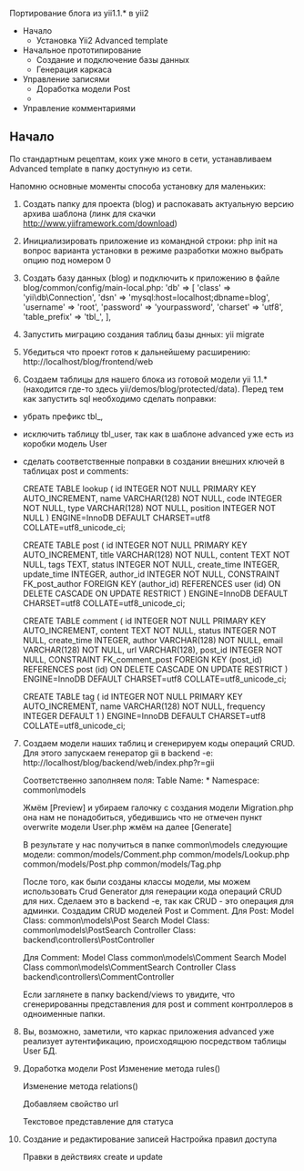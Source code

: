 Портирование блога из yii1.1.* в yii2

- Начало
    + Установка Yii2 Advanced template
- Начальное прототипирование
    + Создание и подключение базы данных
    + Генерация каркаса
- Управление записями
    + Доработка модели Post
    + 
- Управление комментариями

## Начало
По стандартным рецептам, коих уже много в сети, устанавливаем Advanced template в папку доступную из сети. 

Напомню основные моменты способа установку для маленьких:

1. Создать папку для проекта (blog) и распокавать актуальную версию архива шаблона (линк для скачки http://www.yiiframework.com/download)
2. Инициализировать приложение из командной строки:
    php init
    на вопрос варианта установки в режиме разработки можно выбрать опцию под номером 0
3. Создать базу данных (blog) и подключить к приложению в файле blog/common/config/main-local.php:
    'db' => [
        'class' => 'yii\db\Connection',
        'dsn' => 'mysql:host=localhost;dbname=blog',
        'username' => 'root',
        'password' => 'yourpassword',
        'charset' => 'utf8',
        'table_prefix' => 'tbl_',
    ],
4. Запустить миграцию создания таблиц базы днных:
    yii migrate
5. Убедиться что проект готов к дальнейшему расширению:
    http://localhost/blog/frontend/web

6. Создаем таблицы для нашего блока из готовой модели yii 1.1.*(находится где-то здесь yii/demos/blog/protected/data). Перед тем как запустить sql необходимо сделать поправки:
-  убрать префикс tbl_,
-  исключить таблицу tbl_user, так как в шаблоне advanced уже есть из коробки модель User
-  сделать соответственные поправки в создании внешних ключей в таблицах post и comments:

    CREATE TABLE lookup
    (
        id INTEGER NOT NULL PRIMARY KEY AUTO_INCREMENT,
        name VARCHAR(128) NOT NULL,
        code INTEGER NOT NULL,
        type VARCHAR(128) NOT NULL,
        position INTEGER NOT NULL
    ) ENGINE=InnoDB DEFAULT CHARSET=utf8 COLLATE=utf8_unicode_ci;

    CREATE TABLE post
    (
        id INTEGER NOT NULL PRIMARY KEY AUTO_INCREMENT,
        title VARCHAR(128) NOT NULL,
        content TEXT NOT NULL,
        tags TEXT,
        status INTEGER NOT NULL,
        create_time INTEGER,
        update_time INTEGER,
        author_id INTEGER NOT NULL,
        CONSTRAINT FK_post_author FOREIGN KEY (author_id)
            REFERENCES user (id) ON DELETE CASCADE ON UPDATE RESTRICT
    ) ENGINE=InnoDB DEFAULT CHARSET=utf8 COLLATE=utf8_unicode_ci;

    CREATE TABLE comment
    (
        id INTEGER NOT NULL PRIMARY KEY AUTO_INCREMENT,
        content TEXT NOT NULL,
        status INTEGER NOT NULL,
        create_time INTEGER,
        author VARCHAR(128) NOT NULL,
        email VARCHAR(128) NOT NULL,
        url VARCHAR(128),
        post_id INTEGER NOT NULL,
        CONSTRAINT FK_comment_post FOREIGN KEY (post_id)
            REFERENCES post (id) ON DELETE CASCADE ON UPDATE RESTRICT
    ) ENGINE=InnoDB DEFAULT CHARSET=utf8 COLLATE=utf8_unicode_ci;

    CREATE TABLE tag
    (
        id INTEGER NOT NULL PRIMARY KEY AUTO_INCREMENT,
        name VARCHAR(128) NOT NULL,
        frequency INTEGER DEFAULT 1
    ) ENGINE=InnoDB DEFAULT CHARSET=utf8 COLLATE=utf8_unicode_ci;

     

7. Создаем модели наших таблиц и сгенерируем коды операций CRUD. Для этого запускаем генератор gii в backend -e:
    http://localhost/blog/backend/web/index.php?r=gii

    Соответственно заполняем поля:
    Table Name:
    *
    Namespace:
    common\models

    Жмём [Preview] и убираем галочку с создания модели Migration.php она нам не понадобиться, убедившись что не отмечен пункт overwrite модели User.php жмём на далее [Generate]

    В результате у нас получиться в папке common\models следующие модели:
    common/models/Comment.php
    common/models/Lookup.php
    common/models/Post.php
    common/models/Tag.php 

    После того, как были созданы классы модели, мы можем использовать Crud Generator для генерации кода операций CRUD для них. Сделаем это в backend -е, так как CRUD  - это операция для админки. Создадим CRUD моделей Post и Comment. 
    Для Post:
    Model Class:
    common\models\Post
    Search Model Class:
    common\models\PostSearch
    Controller Class:
    backend\controllers\PostController

    Для Comment:
    Model Class
    common\models\Comment
    Search Model Class
    common\models\CommentSearch
    Controller Class
    backend\controllers\CommentController

    Если заглянете в папку backend/views то увидите, что сгенерированны представления для post и comment контроллеров в одноименные папки.

8. Вы, возможно, заметили, что каркас приложения advanced уже реализует аутентификацию, происходящюю посредством таблицы User БД. 
9. Доработка модели Post 
    Изменение метода rules()

    Изменение метода relations() 

    Добавляем свойство url 

    Текстовое представление для статуса 
10. Создание и редактирование записей 
    Настройка правил доступа 

    Правки в действиях create и update 











